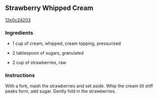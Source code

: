 ## Strawberry Whipped Cream

[12e0c24203](http://www.food.com/recipe/strawberry-whipped-cream-187314)

### Ingredients

 - 1 cup of cream, whipped, cream topping, pressurized

 - 2 tablespoon of sugars, granulated

 - 2 cup of strawberries, raw

### Instructions

With a fork, mash the strawberries and set aside. Whip the cream till stiff peaks form, add sugar. Gently fold in the strawberries.
